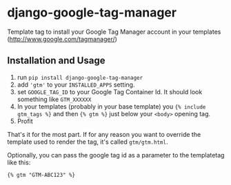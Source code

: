 django-google-tag-manager
=========================

Template tag to install your Google Tag Manager account in your
templates (http://www.google.com/tagmanager/)

## Installation and Usage

1. run `pip install django-google-tag-manager`
2. add `'gtm'` to your `INSTALLED_APPS` setting.
3. set `GOOGLE_TAG_ID` to your Google Tag Container Id. It
   should look something like `GTM_XXXXXX`
4. In your templates (probably in your base template) you `{% include
   gtm_tags %}` and then `{% gtm %}` just below your `<body>` opening tag.
5. Profit

That's it for the most part. If for any reason you want to override
the template used to render the tag, it's called `gtm/gtm.html`.

Optionally, you can pass the google tag id as a parameter to the
templatetag like this:

    {% gtm "GTM-ABC123" %}

